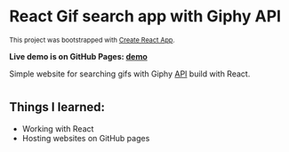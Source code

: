 # React Gif search app with Giphy API

<sub>This project was bootstrapped with [Create React App](https://github.com/facebook/create-react-app).</sub>

**Live demo is on GitHub Pages: [demo](https://similiukas.github.io/react-gif-search)**

Simple website for searching gifs with Giphy [API](https://developers.giphy.com/docs/api/) build with React.

#
## Things I learned:
- Working with React
- Hosting websites on GitHub pages
